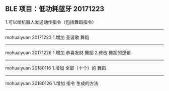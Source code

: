 BLE 项目：低功耗蓝牙  20171223
---------------------------------------------
1.可以给机器人发送动作指令（包括舞蹈指令）


-------------------------------------------------
mohuaiyuan  20171223 
1.增加 圣诞歌 舞蹈 

---------------------------------------------------
mohuaiyuan 20171226 
1.增加 恭喜发财 舞蹈 
2.修改 舞蹈的逻辑 

-----------------------------------------------------
mohuaiyuan 20180116 
1.增加 全部（十个）的 舞蹈 

-----------------------------------------------------
mohuaiyuan 20180126
1.增加 指令 生成的方法
